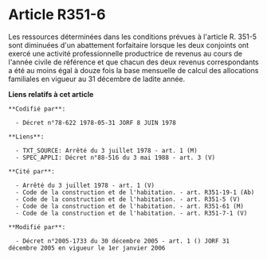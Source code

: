 # Article R351-6

Les ressources déterminées dans les conditions prévues à l'article R. 351-5 sont diminuées d'un abattement forfaitaire
lorsque les deux conjoints ont exercé une activité professionnelle productrice de revenus au cours de l'année civile de
référence et que chacun des deux revenus correspondants a été au moins égal à douze fois la base mensuelle de calcul des
allocations familiales en vigueur au 31 décembre de ladite année.

**Liens relatifs à cet article**

	**Codifié par**:

	  - Décret n°78-622 1978-05-31 JORF 8 JUIN 1978

	**Liens**:

	  - TXT_SOURCE: Arrêté du 3 juillet 1978 - art. 1 (M)
	  - SPEC_APPLI: Décret n°88-516 du 3 mai 1988 - art. 3 (V)

	**Cité par**:

	  - Arrêté du 3 juillet 1978 - art. 1 (V)
	  - Code de la construction et de l'habitation. - art. R351-19-1 (Ab)
	  - Code de la construction et de l'habitation. - art. R351-5 (V)
	  - Code de la construction et de l'habitation. - art. R351-61 (M)
	  - Code de la construction et de l'habitation. - art. R351-7-1 (V)

	**Modifié par**:

	  - Décret n°2005-1733 du 30 décembre 2005 - art. 1 () JORF 31 décembre 2005 en vigueur le 1er janvier 2006
